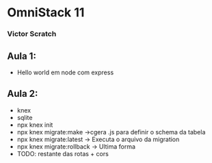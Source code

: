 # OmniStack 11
### Victor Scratch


## Aula 1:
 - Hello world em node com express

## Aula 2:
 - knex
 - sqlite
 - npx knex init
 - npx knex migrate:make <nome da migration> ->cgera .js para definir o schema da tabela
 - npx knex migrate:latest -> Executa o arquivo da migration
 - npx knex migrate:rollback -> Ultima forma
 - TODO: restante das rotas + cors

